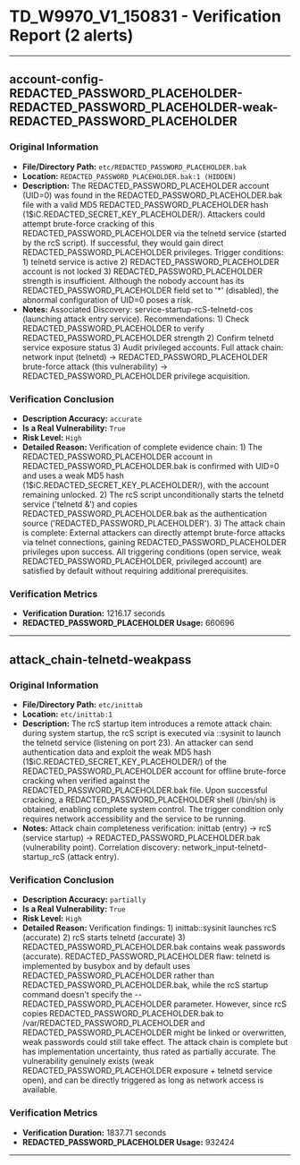 # TD_W9970_V1_150831 - Verification Report (2 alerts)

---

## account-config-REDACTED_PASSWORD_PLACEHOLDER-REDACTED_PASSWORD_PLACEHOLDER-weak-REDACTED_PASSWORD_PLACEHOLDER

### Original Information
- **File/Directory Path:** `etc/REDACTED_PASSWORD_PLACEHOLDER.bak`
- **Location:** `REDACTED_PASSWORD_PLACEHOLDER.bak:1 (HIDDEN)`
- **Description:** The REDACTED_PASSWORD_PLACEHOLDER account (UID=0) was found in the REDACTED_PASSWORD_PLACEHOLDER.bak file with a valid MD5 REDACTED_PASSWORD_PLACEHOLDER hash ($1$$iC.REDACTED_SECRET_KEY_PLACEHOLDER/). Attackers could attempt brute-force cracking of this REDACTED_PASSWORD_PLACEHOLDER via the telnetd service (started by the rcS script). If successful, they would gain direct REDACTED_PASSWORD_PLACEHOLDER privileges. Trigger conditions: 1) telnetd service is active 2) REDACTED_PASSWORD_PLACEHOLDER account is not locked 3) REDACTED_PASSWORD_PLACEHOLDER strength is insufficient. Although the nobody account has its REDACTED_PASSWORD_PLACEHOLDER field set to '*' (disabled), the abnormal configuration of UID=0 poses a risk.
- **Notes:** Associated Discovery: service-startup-rcS-telnetd-cos (launching attack entry service). Recommendations: 1) Check REDACTED_PASSWORD_PLACEHOLDER to verify REDACTED_PASSWORD_PLACEHOLDER strength 2) Confirm telnetd service exposure status 3) Audit privileged accounts. Full attack chain: network input (telnetd) → REDACTED_PASSWORD_PLACEHOLDER brute-force attack (this vulnerability) → REDACTED_PASSWORD_PLACEHOLDER privilege acquisition.

### Verification Conclusion
- **Description Accuracy:** `accurate`
- **Is a Real Vulnerability:** `True`
- **Risk Level:** `High`
- **Detailed Reason:** Verification of complete evidence chain: 1) The REDACTED_PASSWORD_PLACEHOLDER account in REDACTED_PASSWORD_PLACEHOLDER.bak is confirmed with UID=0 and uses a weak MD5 hash ($1$$iC.REDACTED_SECRET_KEY_PLACEHOLDER/), with the account remaining unlocked. 2) The rcS script unconditionally starts the telnetd service ('telnetd &') and copies REDACTED_PASSWORD_PLACEHOLDER.bak as the authentication source ('REDACTED_PASSWORD_PLACEHOLDER'). 3) The attack chain is complete: External attackers can directly attempt brute-force attacks via telnet connections, gaining REDACTED_PASSWORD_PLACEHOLDER privileges upon success. All triggering conditions (open service, weak REDACTED_PASSWORD_PLACEHOLDER, privileged account) are satisfied by default without requiring additional prerequisites.

### Verification Metrics
- **Verification Duration:** 1216.17 seconds
- **REDACTED_PASSWORD_PLACEHOLDER Usage:** 660696

---

## attack_chain-telnetd-weakpass

### Original Information
- **File/Directory Path:** `etc/inittab`
- **Location:** `etc/inittab:1`
- **Description:** The rcS startup item introduces a remote attack chain: during system startup, the rcS script is executed via ::sysinit to launch the telnetd service (listening on port 23). An attacker can send authentication data and exploit the weak MD5 hash ($1$$iC.REDACTED_SECRET_KEY_PLACEHOLDER/) of the REDACTED_PASSWORD_PLACEHOLDER account for offline brute-force cracking when verified against the REDACTED_PASSWORD_PLACEHOLDER.bak file. Upon successful cracking, a REDACTED_PASSWORD_PLACEHOLDER shell (/bin/sh) is obtained, enabling complete system control. The trigger condition only requires network accessibility and the service to be running.
- **Notes:** Attack chain completeness verification: inittab (entry) → rcS (service startup) → REDACTED_PASSWORD_PLACEHOLDER.bak (vulnerability point). Correlation discovery: network_input-telnetd-startup_rcS (attack entry).

### Verification Conclusion
- **Description Accuracy:** `partially`
- **Is a Real Vulnerability:** `True`
- **Risk Level:** `High`
- **Detailed Reason:** Verification findings: 1) inittab::sysinit launches rcS (accurate) 2) rcS starts telnetd (accurate) 3) REDACTED_PASSWORD_PLACEHOLDER.bak contains weak passwords (accurate). REDACTED_PASSWORD_PLACEHOLDER flaw: telnetd is implemented by busybox and by default uses REDACTED_PASSWORD_PLACEHOLDER rather than REDACTED_PASSWORD_PLACEHOLDER.bak, while the rcS startup command doesn't specify the --REDACTED_PASSWORD_PLACEHOLDER parameter. However, since rcS copies REDACTED_PASSWORD_PLACEHOLDER.bak to /var/REDACTED_PASSWORD_PLACEHOLDER and REDACTED_PASSWORD_PLACEHOLDER might be linked or overwritten, weak passwords could still take effect. The attack chain is complete but has implementation uncertainty, thus rated as partially accurate. The vulnerability genuinely exists (weak REDACTED_PASSWORD_PLACEHOLDER exposure + telnetd service open), and can be directly triggered as long as network access is available.

### Verification Metrics
- **Verification Duration:** 1837.71 seconds
- **REDACTED_PASSWORD_PLACEHOLDER Usage:** 932424

---

